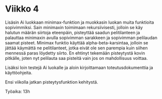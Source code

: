 # Viikko 4

Lisäsin Ai luokkaan minimax-funktion ja muokkasin luokan muita funktioita sopivimmiksi. Sain minimaxin toimimaan rekursiivisesti, jolloin se käy halutun määrän siirtoja eteenpäin, pisteyttää saadun pelitilanteen ja palauttaa minimaxin avulla sopivimman sarakkeen ja sopivimman pelilaudan saamat pisteet. Minimax funktio käyttää alpha-beta-karsintaa, jolloin se jättää käymättä ne pelitilanteet, jotka eivät ole sen parempia kuin siihen mennessä paras löydetty siirto. En ehtinyt tekemään pisteytystä kovin pitkälle, joten nyt pelilauta saa pisteitä vain jos on mahdollisuus voittaa. 

Lisäksi loin testejä Ai luokalle ja aloin kirjoittamaan toteutusdokumenttia ja käyttöohjeita. 

Ensi viikolla jatkan pisteytysfunktion kehitystä.

Työaika: 13h
